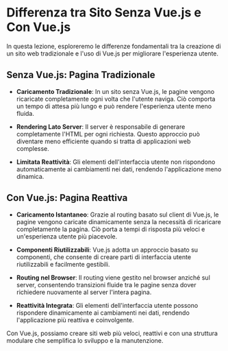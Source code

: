 # Differenza tra Sito Senza Vue.js e Con Vue.js

In questa lezione, esploreremo le differenze fondamentali tra la creazione di un sito web tradizionale e l'uso di Vue.js per migliorare l'esperienza utente.

## Senza Vue.js: Pagina Tradizionale

- **Caricamento Tradizionale**: In un sito senza Vue.js, le pagine vengono ricaricate completamente ogni volta che l'utente naviga. Ciò comporta un tempo di attesa più lungo e può rendere l'esperienza utente meno fluida.

- **Rendering Lato Server**: Il server è responsabile di generare completamente l'HTML per ogni richiesta. Questo approccio può diventare meno efficiente quando si tratta di applicazioni web complesse.

- **Limitata Reattività**: Gli elementi dell'interfaccia utente non rispondono automaticamente ai cambiamenti nei dati, rendendo l'applicazione meno dinamica.

## Con Vue.js: Pagina Reattiva

- **Caricamento Istantaneo**: Grazie al routing basato sul client di Vue.js, le pagine vengono caricate dinamicamente senza la necessità di ricaricare completamente la pagina. Ciò porta a tempi di risposta più veloci e un'esperienza utente più piacevole.

- **Componenti Riutilizzabili**: Vue.js adotta un approccio basato su componenti, che consente di creare parti di interfaccia utente riutilizzabili e facilmente gestibili.

- **Routing nel Browser**: Il routing viene gestito nel browser anziché sul server, consentendo transizioni fluide tra le pagine senza dover richiedere nuovamente al server l'intera pagina.

- **Reattività Integrata**: Gli elementi dell'interfaccia utente possono rispondere dinamicamente ai cambiamenti nei dati, rendendo l'applicazione più reattiva e coinvolgente.

Con Vue.js, possiamo creare siti web più veloci, reattivi e con una struttura modulare che semplifica lo sviluppo e la manutenzione.
